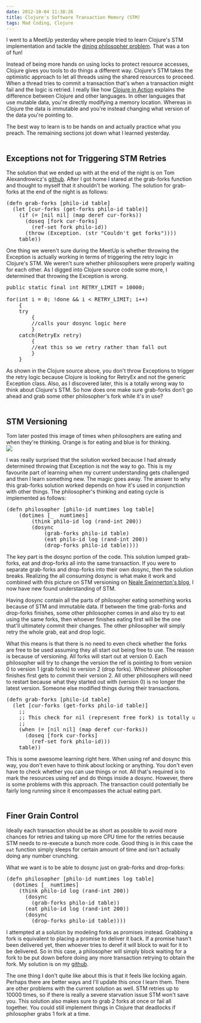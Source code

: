 ```yaml
---
date: 2012-10-04 11:38:26
title: Clojure's Software Transaction Memory (STM)
tags: Mad Coding, Clojure
---
```

I went to a MeetUp yesterday where people tried to learn Clojure's STM
implementation and tackle the [dining philosopher problem][1]. That was a ton of
fun!

Instead of being more hands on using locks to protect resource accesses, Clojure
gives you tools to do things a different way. Clojure's STM takes the optimistic
approach to let all threads using the shared resources to proceed. When a thread
tries to commit a transaction that's when a transaction might fail and the logic
is retried. I really like how [Clojure in Action][4] explains the difference
between Clojure and other languages. In other languages that use mutable data,
you're directly modifying a memory location. Whereas in Clojure the data is
immutable and you're instead changing what version of the data you're pointing
to.

The best way to learn is to be hands on and actually practice what you preach.
The remaining sections jot down what I learned yesterday.
<br/>
<br/>

## Exceptions not for Triggering STM Retries

The solution that we ended up with at the end of the night is on Tom
Alexandrowicz's [github][3]. After I got home I stared at the grab-forks
function and thought to myself that it shouldn't be working. The solution for
grab-forks at the end of the night is as follows:
<pre class="brush:clojure">
(defn grab-forks [philo-id table]
  (let [cur-forks (get-forks philo-id table)]
    (if (= [nil nil] (map deref cur-forks))
      (doseq [fork cur-forks]
        (ref-set fork philo-id))
      (throw (Exception. (str "Couldn't get forks"))))
    table))
</pre>

One thing we weren't sure during the MeetUp is whether throwing the Exception is
actually working in terms of triggering the retry logic in Clojure's STM. We
weren't sure whether philosophers were properly waiting for each other. As I
digged into Clojure source code some more, I determined that throwing the
Exception is wrong.

<pre class="brush:c">
public static final int RETRY_LIMIT = 10000;

for(int i = 0; !done && i < RETRY_LIMIT; i++)
    {
    try
        {
        //calls your dosync logic here
        }
    catch(RetryEx retry)
        {
        //eat this so we retry rather than fall out
        }
    }
</pre>

As shown in the Clojure source above, you don't throw Exceptions to trigger the
retry logic because Clojure is looking for RetryEx and not the generic Exception
class. Also, as I discovered later, this is a totally wrong way to think about
Clojure's STM. So how does one make sure grab-forks don't go ahead and grab some
other philosopher's fork while it's in use?
<br/>
<br/>

## STM Versioning

Tom later posted this image of times when philosophers are eating and when
they're thinking. Orange is for eating and blue is for thinking.  
![](http://photos2.meetupstatic.com/photos/event/d/c/7/0/highres_165656432.jpeg)

I was really surprised that the solution worked because I had already determined
throwing that Exception is not the way to go. This is my favourite part of
learning when my current understanding gets challenged and then I learn
something new. The magic goes away. The answer to why this grab-forks solution
worked depends on how it's used in conjunction with other things. The
philosopher's thinking and eating cycle is implemented as follows:

<pre class="brush:clojure">
(defn philosopher [philo-id numtimes log table]
	(dotimes [_  numtimes]
		(think philo-id log (rand-int 200))
		(dosync 
			(grab-forks philo-id table)
			(eat philo-id log (rand-int 200))
			(drop-forks philo-id table))))
</pre>

The key part is the dosync portion of the code. This solution lumped grab-forks,
eat and drop-forks all into the same transaction. If you were to separate
grab-forks and drop-forks into their own dosync, then the solution breaks.
Realizing the all consuming dosync is what make it work and combined with this
picture on STM versioning on [Neale Swinnerton's blog][2], I now have new found
understanding of STM.

Having dosync contain all the parts of philosopher eating something works
because of STM and immutable data. If between the time grab-forks and drop-forks
finishes, some other philosopher comes in and also try to eat using the same
forks, then whoever finishes eating first will be the one that'll ultimately
commit their changes. The other philosopher will simply retry the whole grab,
eat and drop logic.

What this means is that there is no need to even check whether the forks are
free to be used assuming they all start out being free to use. The reason is
because of versioning. All forks will start out at version 0. Each philosopher
will try to change the version the ref is pointing to from version 0 to version
1 (grab forks) to version 2 (drop forks). Whichever philosopher finishes first
gets to commit their version 2. All other philosophers will need to restart
because what they started out with (version 0) is no longer the latest version.
Someone else modified things during their transactions.

<pre class="brush:clojure">
(defn grab-forks [philo-id table]
  (let [cur-forks (get-forks philo-id table)]
    ;;
    ;; This check for nil (represent free fork) is totally unnecessary
    ;;
    (when (= [nil nil] (map deref cur-forks))
      (doseq [fork cur-forks]
        (ref-set fork philo-id)))
    table))
</pre>

This is some awesome learning right here. When using ref and dosync this way,
you don't even have to think about locking or anything. You don't even have to
check whether you can use things or not. All that's required is to mark the
resources using ref and do things inside a dosync. However, there is some
problems with this approach. The transaction could potentially be fairly long
running since it encompasses the actual eating part.
<br/>
<br/>

## Finer Grain Control

Ideally each transaction should be as short as possible to avoid more chances
for retries and taking up more CPU time for the retries because STM needs to
re-execute a bunch more code. Good thing is in this case the `eat` function
simply sleeps for certain amount of time and isn't actually doing any number
crunching.

What we want is to be able to dosync just on grab-forks and drop-forks:

<pre class="brush:clojure">
(defn philosopher [philo-id numtimes log table]
  (dotimes [_ numtimes]
    (think philo-id log (rand-int 200))
      (dosync 
        (grab-forks philo-id table))
      (eat philo-id log (rand-int 200))
      (dosync 
        (drop-forks philo-id table))))
</pre>

I attempted at a solution by modeling forks as promises instead. Grabbing a fork
is equivalent to placing a promise to deliver it back. If a promise hasn't been
delivered yet, then whoever tries to deref it will block to wait for it to be
delivered. So in this case, a philosopher will simply block waiting for a fork
to be put down before doing any more transaction retrying to obtain the fork. My
solution is on my [github][5].

The one thing I don't quite like about this is that it feels like locking again.
Perhaps there are better ways and I'll update this once I learn them. There are
other problems with the current solution as well. STM retries up to 10000 times,
so if there is really a severe starvation issue STM won't save you. This
solution also makes sure to grab 2 forks at once or fail all together. You
could still implement things in Clojure that deadlocks if philosopher grabs 1
fork at a time.

  [1]: http://en.wikipedia.org/wiki/Dining_philosophers_problem
  [2]: http://sw1nn.com/sw1nn.com/blog/2012/04/11/clojure-stm-what-why-how/
  [3]: https://github.com/tlalexan/TorontoCodingDojo-WeekEight-DiningPhilosophers
  [4]: http://www.manning.com/rathore/
  [5]: https://github.com/dannysu/clj-philosopher
